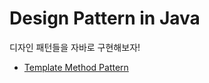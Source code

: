 
# Design Pattern in Java

디자인 패턴들을 자바로 구현해보자!

- [Template Method Pattern](/java/design-pattern/template-pattern/)
